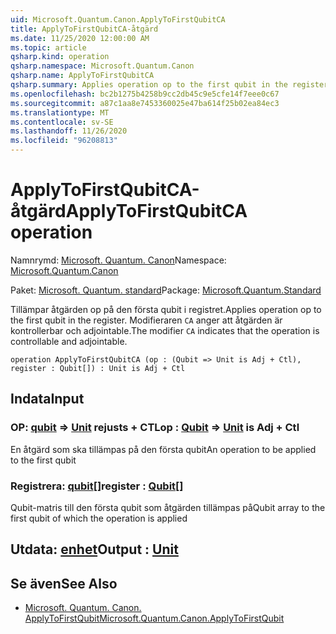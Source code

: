 ```yaml
---
uid: Microsoft.Quantum.Canon.ApplyToFirstQubitCA
title: ApplyToFirstQubitCA-åtgärd
ms.date: 11/25/2020 12:00:00 AM
ms.topic: article
qsharp.kind: operation
qsharp.namespace: Microsoft.Quantum.Canon
qsharp.name: ApplyToFirstQubitCA
qsharp.summary: Applies operation op to the first qubit in the register. The modifier `CA` indicates that the operation is controllable and adjointable.
ms.openlocfilehash: bc2b1275b4258b9cc2db45c9e5cfe14f7eee0c67
ms.sourcegitcommit: a87c1aa8e7453360025e47ba614f25b02ea84ec3
ms.translationtype: MT
ms.contentlocale: sv-SE
ms.lasthandoff: 11/26/2020
ms.locfileid: "96208813"
---
```

# <a name="applytofirstqubitca-operation"></a><span data-ttu-id="e559e-102">ApplyToFirstQubitCA-åtgärd</span><span class="sxs-lookup"><span data-stu-id="e559e-102">ApplyToFirstQubitCA operation</span></span>

<span data-ttu-id="e559e-103">Namnrymd: [Microsoft. Quantum. Canon](xref:Microsoft.Quantum.Canon)</span><span class="sxs-lookup"><span data-stu-id="e559e-103">Namespace: [Microsoft.Quantum.Canon](xref:Microsoft.Quantum.Canon)</span></span>

<span data-ttu-id="e559e-104">Paket: [Microsoft. Quantum. standard](https://nuget.org/packages/Microsoft.Quantum.Standard)</span><span class="sxs-lookup"><span data-stu-id="e559e-104">Package: [Microsoft.Quantum.Standard](https://nuget.org/packages/Microsoft.Quantum.Standard)</span></span>


<span data-ttu-id="e559e-105">Tillämpar åtgärden op på den första qubit i registret.</span><span class="sxs-lookup"><span data-stu-id="e559e-105">Applies operation op to the first qubit in the register.</span></span>
<span data-ttu-id="e559e-106">Modifieraren `CA` anger att åtgärden är kontrollerbar och adjointable.</span><span class="sxs-lookup"><span data-stu-id="e559e-106">The modifier `CA` indicates that the operation is controllable and adjointable.</span></span>

```qsharp
operation ApplyToFirstQubitCA (op : (Qubit => Unit is Adj + Ctl), register : Qubit[]) : Unit is Adj + Ctl
```


## <a name="input"></a><span data-ttu-id="e559e-107">Indata</span><span class="sxs-lookup"><span data-stu-id="e559e-107">Input</span></span>

### <a name="op--qubit--unit--is-adj--ctl"></a><span data-ttu-id="e559e-108">OP: [qubit](xref:microsoft.quantum.lang-ref.qubit) => [Unit](xref:microsoft.quantum.lang-ref.unit)  rejusts + CTL</span><span class="sxs-lookup"><span data-stu-id="e559e-108">op : [Qubit](xref:microsoft.quantum.lang-ref.qubit) => [Unit](xref:microsoft.quantum.lang-ref.unit)  is Adj + Ctl</span></span>

<span data-ttu-id="e559e-109">En åtgärd som ska tillämpas på den första qubit</span><span class="sxs-lookup"><span data-stu-id="e559e-109">An operation to be applied to the first qubit</span></span>


### <a name="register--qubit"></a><span data-ttu-id="e559e-110">Registrera: [qubit](xref:microsoft.quantum.lang-ref.qubit)[]</span><span class="sxs-lookup"><span data-stu-id="e559e-110">register : [Qubit](xref:microsoft.quantum.lang-ref.qubit)[]</span></span>

<span data-ttu-id="e559e-111">Qubit-matris till den första qubit som åtgärden tillämpas på</span><span class="sxs-lookup"><span data-stu-id="e559e-111">Qubit array to the first qubit of which the operation is applied</span></span>



## <a name="output--unit"></a><span data-ttu-id="e559e-112">Utdata: [enhet](xref:microsoft.quantum.lang-ref.unit)</span><span class="sxs-lookup"><span data-stu-id="e559e-112">Output : [Unit](xref:microsoft.quantum.lang-ref.unit)</span></span>



## <a name="see-also"></a><span data-ttu-id="e559e-113">Se även</span><span class="sxs-lookup"><span data-stu-id="e559e-113">See Also</span></span>

- [<span data-ttu-id="e559e-114">Microsoft. Quantum. Canon. ApplyToFirstQubit</span><span class="sxs-lookup"><span data-stu-id="e559e-114">Microsoft.Quantum.Canon.ApplyToFirstQubit</span></span>](xref:Microsoft.Quantum.Canon.ApplyToFirstQubit)